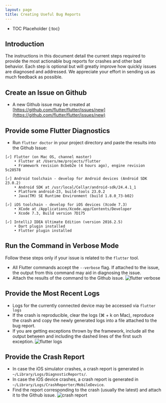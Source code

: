 ```yaml
---
layout: page
title: Creating Useful Bug Reports
---
```


* TOC Placeholder
{:toc}

## Introduction

The instructions in this document detail the current steps required to provide the most actionable bug reports for crashes and other bad behavior. Each step is optional but will greatly improve how quickly issues are diagnosed and addressed. We appreciate your effort in sending us as much feedback as possible.

## Create an Issue on Github
* A new Github issue may be created at [https://github.com/flutter/flutter/issues/new](https://github.com/flutter/flutter/issues/new)

## Provide some Flutter Diagnostics
* Run `flutter doctor` in your project directory and paste the results into the Github Issue:

```
[✓] Flutter (on Mac OS, channel master)
    • Flutter at /Users/me/projects/flutter
    • Framework revision 8cbeb2e (4 hours ago), engine revision 5c28578

[✓] Android toolchain - develop for Android devices (Android SDK 23.0.2)
    • Android SDK at /usr/local/Cellar/android-sdk/24.4.1_1
    • Platform android-23, build-tools 23.0.2
    • Java(TM) SE Runtime Environment (build 1.8.0_73-b02)

[✓] iOS toolchain - develop for iOS devices (Xcode 7.3)
    • XCode at /Applications/Xcode.app/Contents/Developer
    • Xcode 7.3, Build version 7D175

[✓] IntelliJ IDEA Ultimate Edition (version 2016.2.5)
    • Dart plugin installed
    • Flutter plugin installed
```

## Run the Command in Verbose Mode
Follow these steps only if your issue is related to the `flutter` tool.

* All Flutter commands accept the `--verbose` flag. If attached to the issue, the output from this command may aid in diagnosing the issue.
* Attach the results of the command to the Github issue.
![flutter verbose](/images/verbose_flag.png)

## Provide the Most Recent Logs
* Logs for the currently connected device may be accessed via `flutter logs`
* If the crash is reproducible, clear the logs (⌘ + k on Mac), reproduce the crash and copy the newly generated logs into a file attached to the bug report.
* If you are getting exceptions thrown by the framework, include all the output between and including the dashed lines of the first such exception.
![flutter logs](/images/logs.png)

## Provide the Crash Report
* In case the iOS simulator crashes, a crash report is generated in `~/Library/Logs/DiagnosticReports/`.
* In case the iOS device crashes, a crash report is generated in `~/Library/Logs/CrashReporter/MobileDevice`.
* Find the report corresponding to the crash (usually the latest) and attach it to the Github issue.
![crash report](/images/crash_reports.png)
